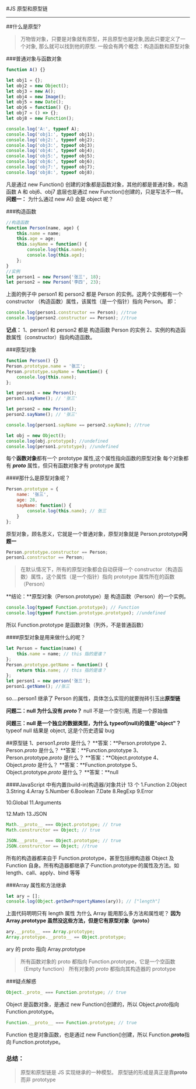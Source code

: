 #JS 原型和原型链

---

##什么是原型?

> 万物皆对象，只要是对象就有原型，并且原型也是对象,因此只要定义了一个对象, 那么就可以找到他的原型.
> 一般会有两个概念：构造函数和原型对象

###普通对象与函数对象

```js
function A() {}

let obj1 = {};
let obj2 = new Object();
let obj3 = new A();
let obj4 = new Image();
let obj5 = new Date();
let obj6 = function() {};
let obj7 = () => {};
let obj8 = new Function();

console.log('A:', typeof A);
console.log('obj1:', typeof obj1);
console.log('obj2:', typeof obj2);
console.log('obj3:', typeof obj3);
console.log('obj4:', typeof obj4);
console.log('obj5:', typeof obj5);
console.log('obj6:', typeof obj6);
console.log('obj7:', typeof obj7);
console.log('obj8:', typeof obj8);
```

凡是通过 new Function() 创建的对象都是函数对象，其他的都是普通对象，构造函数 A 和 obj6、obj7 底层也是通过 new Function()创建的，只是写法不一样。
**问题一：** 为什么通过 new A() 会是 object 呢？

###构造函数

```js
//构造函数
function Person(name, age) {
    this.name = name;
    this.age = age;
    this.sayName = function() {
        console.log(this.name);
        console.log(this.age);
    };
}
//实例
let person1 = new Person('张三', 18);
let person2 = new Person('李四', 23);
```

上面的例子中 person1 和 person2 都是 Person 的实例。这两个实例都有一个 constructor （构造函数）属性，该属性（是一个指针）指向 Person。 即：

```js
console.log(person1.constructor == Person); //true
console.log(person2.constructor == Person); //true
```

**记点：**
1、person1 和 person2 都是 构造函数 Person 的实例
2、实例的构造函数属性（constructor）指向构造函数。

###原型对象

```js
function Person() {}
Person.prototype.name = '张三';
Person.prototype.sayName = function() {
    console.log(this.name);
};

let person1 = new Person();
person1.sayName(); // '张三'

let person2 = new Person();
person2.sayName(); // '张三'

console.log(person1.sayName == person2.sayName); //true

let obj = new Object();
console.log(obj.prototype); //undefined
console.log(person1.prototype); //undefined
```

每个**函数对象**都有一个 prototype 属性,这个属性指向函数的原型对象
每个对象都有 **_proto_** 属性，但只有函数对象才有 prototype 属性

####那什么是原型对象呢？

```js
Person.prototype = {
    name: '张三',
    age: 28,
    sayName: function() {
        console.log(this.name); // 张三
    }
};
```

原型对象，顾名思义，它就是一个普通对象，原型对象就是 Person.prototype**问题一**

```js
Person.prototype.constructor == Person;
person1.constructor == Person;
```

> 在默认情况下，所有的原型对象都会自动获得一个 constructor（构造函数）属性，这个属性（是一个指针）指向 prototype 属性所在的函数（Person）

**结论：**原型对象（Person.prototype）是 构造函数（Person）的一个实例。

```js
console.log(typeof Function.prototype); // Function
console.log(typeof Function.prototype.prototype); //undefined
```

所以 Function.prototype 是函数对象（列外，不是普通函数）

####原型对象是用来做什么的呢？

```js
let Person = function(name) {
    this.name = name; // this 指的是谁？
};
Person.prototype.getName = function() {
    return this.name; // this 指的是谁？
};
let person1 = new person('张三');
person1.getName(); //张三
```

so....person1 继承了 Person 的属性，具体怎么实现的就要抛砖引玉出**原型链**

**问题二：null 为什么没有 _proto_？**
null 不是一个空引用, 而是一个原始值

**问题三：null 是一个独立的数据类型，为什么 typeof(null)的值是"object"？**
typeof null 结果是 object, 这是个历史遗留 bug

##原型链
1、person1._proto_ 是什么？
**答案：**Person.prototype
2、Person._proto_ 是什么？
**答案：**Function.prototype
3、Person.prototype._proto_ 是什么？
**答案：**Object.prototype
4、Object._proto_ 是什么？
**答案：**Function.prototype
5、Object.prototype._proto_ 是什么？
**答案：**null

####JavaScript 中有内置(build-in)构造器/对象共计 13 个
1.Function
2.Object
3.String
4.Array
5.Number
6.Boolean
7.Date
8.RegExp
9.Error

10.Global
11.Arguments

12.Math
13.JSON

```js
Math.__proto__ === Object.prototype; // true
Math.construrctor == Object; // true

JSON.__proto__ === Object.prototype; // true
JSON.construrctor == Object; //true
```

所有的构造器都来自于 Function.prototype，甚至包括根构造器 Object 及 Function 自身。所有构造器都继承了·Function.prototype·的属性及方法。如 length、call、apply、bind 等等

###Array 属性和方法继承

```js
let ary = [];
console.log(Object.getOwnPropertyNames(ary)); // ["length"]
```

上面代码明明只有 length 属性 为什么 Array 能用那么多方法和属性呢？
**因为 Array.prototype 虽然没这些方法，但是它有原型对象（proto）**

```js
ary.__proto__ === Array.prototype;
Array.prototype.__proto__ == Object.prototype;
```

ary 的 proto 指向 Array.prototype

> 所有函数对象的 proto 都指向 Function.prototype，它是一个空函数（Empty function）
> 所有对象的 _proto_ 都指向其构造器的 prototype

###疑点解惑

```js
Object._proto_ === Function.prototype; // true
```

Object 是函数对象，是通过 new Function()创建的，所以 Object.*proto*指向 Function.prototype。

```js
Function.__proto__ === Function.prototype; // true
```

Function 也是对象函数，也是通过 new Function()创建，所以 Function.**proto**指向 Function.prototype。

### 总结：

> 原型和原型链是 JS 实现继承的一种模型。
> 原型链的形成是真正是靠**proto** 而非 prototype


